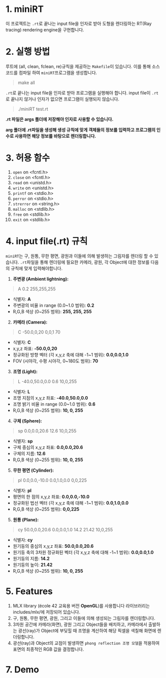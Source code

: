 # 1. miniRT

이 프로젝트는 `.rt`로 끝나는 input file을 인자로 받아 도형을 렌더링하는 RT(Ray tracing) rendering engine을 구현합니다.

# 2. 실행 방법

루트에 (all, clean, fclean, re)규칙을 제공하는 `Makefile`이 있습니다. 이를 통해 소스 코드를 컴파일 하여 `miniRT`프로그램을 생성합니다.
> make all

`.rt`로 끝나는 input file을 인자로 받아 프로그램을 실행해야 합니다. input file이 `.rt`로 끝나지 않거나 인자가 없으면 프로그램이 실행되지 않습니다.
> ./miniRT test.rt

**.rt 파일은 args 폴더에 저장해야 인자로 사용할 수 있습니다.**

**arg 폴더에 .rt파일을 생성해 생성 규칙에 맞게 객체들의 정보를 입력하고 프로그램의 인수로 사용하면 해당 정보를 바탕으로 렌더링합니다.**

# 3. 허용 함수

1. `open` on \<fcntl.h>
2. `close` on \<fcntl.h>
3. `read` on \<unistd.h>
4. `write` on \<unistd.h>
5. `printf` on \<stdio.h>
6. `perror` on \<stdio.h>
7. `strerror` on \<string.h>
8. `malloc` on \<stdlib.h>
9. `free` on \<stdlib.h>
10. `exit` on \<stdlib.h>

# 4. input file(.rt) 규칙

`miniRT`는 구, 원통, 무한 평면, 광원과 이들에 의해 발생하는 그림자를 렌더링 할 수 있습니다.
`.rt`파일을 통해 렌더링에 필요한 카메라, 광원, 각 Object에 대한 정보를 다음의 규칙에 맞게 입력해야합니다. 

1. **주변광 (Ambient lightning):**
> A 0.2   255,255,255
- 식별자: **A**
- 주변광의 비율 in range (0.0~1.0 범위): **0.2**
- R,G,B 색상 (0~255 범위): **255, 255, 255**


2. **카메라 (Camera):**
> C -50.0,0,20   0,0,1   70
- 식별자: **C**
- x,y,z 좌표: **-50.0,0,20**
- 정규화된 방향 벡터 (각 x,y,z 축에 대해 -1~1 범위): **0.0,0.0,1.0**
- FOV (시야각, 수평 시야각, 0~180도 범위): **70**


3. **조명 (Light):**
> L -40.0,50.0,0.0   0.6   10,0,255
- 식별자: **L**
- 조명 지점의 x,y,z 좌표: **-40.0,50.0,0.0**
- 조명 밝기 비율 in range (0.0~1.0 범위): **0.6**
- R,G,B 색상 (0~255 범위): **10, 0, 255**


4. **구체 (Sphere):**
> sp 0.0,0.0,20.6   12.6   10,0,255
- 식별자: **sp**
- 구체 중심의 x,y,z 좌표: **0.0,0.0,20.6**
- 구체의 지름: **12.6**
- R,G,B 색상 (0~255 범위): **10, 0, 255**


5. **무한 평면 (Cylinder):**
> pl 0.0,0.0,-10.0   0.0,1.0,0.0   0,0,225
- 식별자: **pl**
- 평면의 한 점의 x,y,z 좌표: **0.0,0.0,-10.0**
- 정규화된 법선 벡터 (각 x,y,z 축에 대해 -1~1 범위): **0.0,1.0,0.0**
- R,G,B 색상 (0~255 범위): **0,0,225**


5. **원통 (Plane):**
> cy 50.0,0.0,20.6   0.0,0.0,1.0   14.2   21.42   10,0,255
- 식별자: **cy**
- 원기둥의 중심의 x,y,z 좌표: **50.0,0.0,20.6**
- 원기둥 축의 3차원 정규화된 벡터 (각 x,y,z 축에 대해 -1~1 범위): **0.0,0.0,1.0**
- 원기둥의 지름: **14.2**
- 원기둥의 높이: **21.42**
- R,G,B 색상 (0~255 범위): **10, 0, 255**


# 5. Features

1. MLX library (école 42 교육용 버전 **OpenGL**)를 사용합니다 라이브러리는 includes/mlx/에 저장되어 있습니다.
2. 구, 원통, 무한 평면, 광원, 그리고 이들에 의해 생성되는 그림자를 렌더링합니다.
3. 3차원 공간에 카메라(화면), 광원 그리고 Object들을 배치하고, 카메라에서 출발하는 광선(ray)가 Object에 부딪힐 때 조명을 계산하여 해당 픽셀을 색칠해 화면에 렌더링합니다.
4. 광선(ray)과 Object의 교점이 발생하면 `phong reflection 조명 모델`을 적용하여 표면의 최종적인 RGB 값을 결정합니다.


# 7. Demo

